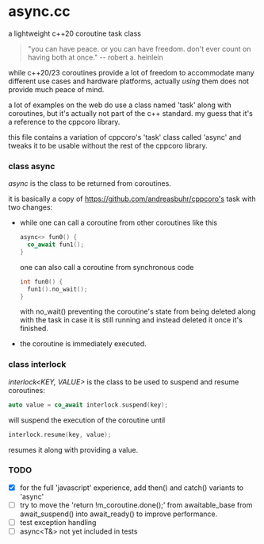 # async.cc

a lightweight c++20 coroutine task class

>  "you can have peace. or you can have freedom. don't ever count on having both at once."
>  -- robert a. heinlein

while c++20/23 coroutines provide a lot of freedom to accommodate many different use cases and hardware platforms, actually _using_ them does not provide much peace of mind.

a lot of examples on the web do use a class named 'task' along with coroutines, but it's actually not part of the c++ standard. my guess that it's a reference to the cppcoro library.

this file contains a variation of cppcoro's 'task' class called 'async' and tweaks it to be usable without the rest of the cppcoro library.

 ### class async

_async_ is the class to be returned from coroutines.

it is basically a copy of https://github.com/andreasbuhr/cppcoro's task with two changes:

* while one can call a coroutine from other coroutines like this
  ```c++
  async<> fun0() {
    co_await fun1();
  }
  ```
  one can also call a coroutine from synchronous code
  ```c++
  int fun0() {
    fun1().no_wait();
  }
  ```
  with no_wait() preventing the coroutine's state from being deleted along with the task in case it is still running and instead deleted it once it's finished.
 
 * the coroutine is immediately executed.

 ### class interlock

 _interlock<KEY, VALUE>_ is the class to be used to suspend and resume coroutines:

```c++
auto value = co_await interlock.suspend(key);
```

will suspend the execution of the coroutine until

```c++
interlock.resume(key, value);
```

resumes it along with providing a value.

### TODO

- [x] for the full 'javascript' experience, add then() and catch() variants to 'async'
- [ ] try to move the 'return !m_coroutine.done();' from awaitable_base from
     await_suspend() into await_ready() to improve performance.
- [ ] test exception handling
- [ ] async<T&> not yet included in tests
